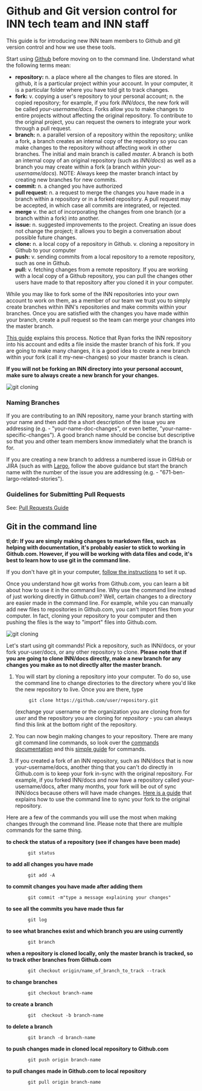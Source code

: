 # Github and Git version control for INN tech team and INN staff

This guide is for introducing new INN team members to Github and git version control and how we use these tools.

Start using [Github](https://github.com/) before moving on to the command line. Understand what the following terms mean:

- **repository:** n. a place where all the changes to files are stored. In github, it is a particular project within your account. In your computer, it is a particular folder where you have told git to track changes.
- **fork:**  v. copying a user's repository to your personal account; n. the copied repository; for example, if you fork *INN/docs*, the new fork will be called *your-username/docs*. Forks allow you to make changes to entire projects without affecting the original repository. To contribute to the original project, you can request the owners to integrate your work through a pull request. 
- **branch:** n.  a parallel version of a repository within the repository; unlike a fork, a branch creates an internal copy of the repository so you can make changes to the repository without affecting work in other branches. The initial and main branch is called *master*. A branch is both an internal copy of an original repository (such as *INN/docs*) as well as a branch you may create within a fork (a branch within *your-username/docs*). NOTE:  Always keep the master branch intact by creating new branches for new commits.
- **commit:** n. a changed you have authorized
- **pull request:** n. a request to merge the changes you have made in a branch within a repository or in a forked repository. A pull request may be accepted, in which case all commits are integrated, or rejected.
- **merge** v. the act of incorporating the changes from one branch (or a branch within a fork) into another. 
- **issue:** n. suggested improvements to the project. Creating an issue does not change the project; it allows you to begin a conversation about possible future changes.
- **clone:** n. a local copy of a repository in Github. v. cloning a repository in Github to your computer
- **push:** v. sending commits from a local repository to a remote repository, such as one in Github. 
- **pull:** v. fetching changes from a remote repository. If you are working with a local copy of a Github repository, you can pull the changes other users have made to that repository after you cloned it in your computer.

While you may like to fork some of the INN repositories into your own account to work on them, as a member of our team we trust you to simply create branches within INN's repositories and make commits within your branches. Once you are satisfied with the changes you have made within your branch, create a pull request so the team can merge your changes into the master branch. 

[This guide](https://github.com/INN/docs/blob/master/how-to-work-with-us/via-github.md) explains this process. Notice that Ryan forks the INN repository into his account and edits a file inside the master branch of his fork. If you are going to make many changes, it is a good idea to create a new branch within your fork (call it my-new-changes) so your master branch is clean.

**If you will not be forking an INN directory into your personal account, make sure to always create a new branch for your changes.**

![git cloning](http://inn.org/wp-content/uploads/2015/05/github-example.png)

### Naming Branches

If you are contributing to an INN repository, name your branch starting with your name and then add the a short description of the issue you are addressing (e.g. - "your-name-doc-changes", or even better, "your-name-specific-changes"). A good branch name should be concise but descriptive so that you and other team members know immediately what the branch is for.

If you are creating a new branch to address a numbered issue in GitHub or JIRA (such as with [Largo](http://github.com/inn/largo), follow the above guidance but start the branch name with the number of the issue you are addressing (e.g. - "671-ben-largo-related-stories").

### Guidelines for Submitting Pull Requests

See: [Pull Requests Guide](/how-to-work-with-us/pull-requests.md)

## Git in the command line

**tl;dr:  If you are simply making changes to markdown files, such as helping with documentation, it's probably easier to stick to working in Github.com. However, if you will be working with data files and code, it's best to learn how to use git in the command line.**

If you don't have git in your computer, [follow the instructions](https://help.github.com/articles/set-up-git/) to set it up.
 
Once you understand how git works from Github.com, you can learn a bit about how to use it in the command line. Why use the command line instead of just working directly in Github.com? Well, certain changes to a directory are easier made in the command line. For example, while you can manually add new files to repositories in Github.com, you can't import files from your computer. In fact, cloning your repository to your computer and then pushing the files is the way to "import" files into Github.com. 

![git cloning](http://inn.org/wp-content/uploads/2015/05/git-clone-exampleSMALL.png)

Let's start using git commands! Pick a repository, such as INN/docs, or your fork your-user/docs, or any other repository to clone. **Please note that if you are going to clone INN/docs directly, make a new branch for any changes you make as to not directly alter the master branch.** 

1. You will start by cloning a repository into your computer. To do so, use the command line to change directories to the directory where you'd like the new repository to live. Once you are there, type
  
            git clone https://github.com/user/repository.git

   (exchange your username or the organization you are cloning from for *user* and the repository you are cloning for *repository* - you can always find this link at the bottom right of the repository.

2. You can now begin making changes to your repository. There are many git command line commands, so look over the [commands documentation](http://git-scm.com/docs) and this [simple guide](http://git-scm.com/docs) for commands.


3. If you created a fork of an INN repository, such as INN/docs that is now your-username/docs, another thing that you can't do directly in Github.com is to keep your fork in-sync with the original repository. For example, if you forked INN/docs and now have a repository called your-username/docs, after many months, your fork will be out of sync INN/docs because others will have made changes. [Here is a guide](https://help.github.com/articles/fork-a-repo/) that explains how to use the command line to sync your fork to the original repository.


Here are a few of the commands you will use the most when making changes through the command line. Please note that there are multiple commands for the same thing.

**to check the status of a repository (see if changes have been made)**

            git status
**to add all changes you have made**

            git add -A
**to commit changes you have made after adding them**

            git commit -m"type a message explaining your changes"
**to see all the commits you have made thus far**

            git log
**to see what branches exist and which branch you are using currently**

            git branch
**when a repository is cloned locally, only the master branch is tracked, so to track other branches from Github.com**

            git checkout origin/name_of_branch_to_track --track
**to change branches**

            git checkout branch-name
**to create a branch**

            git  checkout -b branch-name
**to delete a branch**

            git branch -d branch-name
**to push changes made in cloned local repository to Github.com**

            git push origin branch-name
**to pull changes made in Github.com to local repository**

            git pull origin branch-name
